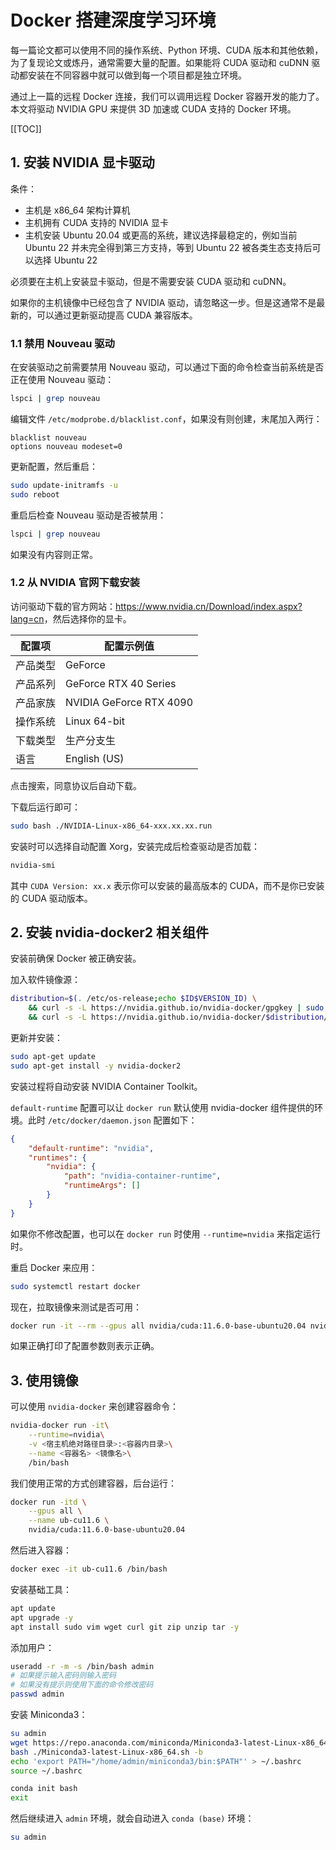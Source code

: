 # Docker 搭建深度学习环境

每一篇论文都可以使用不同的操作系统、Python 环境、CUDA 版本和其他依赖，为了复现论文或炼丹，通常需要大量的配置。如果能将 CUDA 驱动和 cuDNN 驱动都安装在不同容器中就可以做到每一个项目都是独立环境。

通过上一篇的远程 Docker 连接，我们可以调用远程 Docker 容器开发的能力了。本文将驱动 NVIDIA GPU 来提供 3D 加速或 CUDA 支持的 Docker 环境。

[[TOC]]

## 1. 安装 NVIDIA 显卡驱动

条件：

- 主机是 x86_64 架构计算机
- 主机拥有 CUDA 支持的 NVIDIA 显卡
- 主机安装 Ubuntu 20.04 或更高的系统，建议选择最稳定的，例如当前 Ubuntu 22 并未完全得到第三方支持，等到 Ubuntu 22 被各类生态支持后可以选择 Ubuntu 22

必须要在主机上安装显卡驱动，但是不需要安装 CUDA 驱动和 cuDNN。

如果你的主机镜像中已经包含了 NVIDIA 驱动，请忽略这一步。但是这通常不是最新的，可以通过更新驱动提高 CUDA 兼容版本。

### 1.1 禁用 Nouveau 驱动

在安装驱动之前需要禁用 Nouveau 驱动，可以通过下面的命令检查当前系统是否正在使用 Nouveau 驱动：

```bash
lspci | grep nouveau
```

编辑文件 `/etc/modprobe.d/blacklist.conf`，如果没有则创建，末尾加入两行：

```properties
blacklist nouveau
options nouveau modeset=0
```

更新配置，然后重启：

```bash
sudo update-initramfs -u
sudo reboot
```

重启后检查 Nouveau 驱动是否被禁用：

```bash
lspci | grep nouveau
```

如果没有内容则正常。

### 1.2 从 NVIDIA 官网下载安装

访问驱动下载的官方网站：<https://www.nvidia.cn/Download/index.aspx?lang=cn>，然后选择你的显卡。

| 配置项   | 配置示例值              |
| -------- | ----------------------- |
| 产品类型 | GeForce                 |
| 产品系列 | GeForce RTX 40 Series   |
| 产品家族 | NVIDIA GeForce RTX 4090 |
| 操作系统 | Linux 64-bit            |
| 下载类型 | 生产分支生              |
| 语言     | English (US)            |

点击搜索，同意协议后自动下载。

下载后运行即可：

```bash
sudo bash ./NVIDIA-Linux-x86_64-xxx.xx.xx.run
```

安装时可以选择自动配置 Xorg，安装完成后检查驱动是否加载：

```bash
nvidia-smi
```

其中 `CUDA Version: xx.x` 表示你可以安装的最高版本的 CUDA，而不是你已安装的 CUDA 驱动版本。

## 2. 安装 nvidia-docker2 相关组件

安装前确保 Docker 被正确安装。

加入软件镜像源：

```bash
distribution=$(. /etc/os-release;echo $ID$VERSION_ID) \
    && curl -s -L https://nvidia.github.io/nvidia-docker/gpgkey | sudo apt-key add - \
    && curl -s -L https://nvidia.github.io/nvidia-docker/$distribution/nvidia-docker.list | sudo tee /etc/apt/sources.list.d/nvidia-docker.list
```

更新并安装：

```bash
sudo apt-get update
sudo apt-get install -y nvidia-docker2
```

安装过程将自动安装 NVIDIA Container Toolkit。

`default-runtime` 配置可以让 `docker run` 默认使用 nvidia-docker 组件提供的环境。此时 `/etc/docker/daemon.json` 配置如下：

```json
{
    "default-runtime": "nvidia",
    "runtimes": {
        "nvidia": {
            "path": "nvidia-container-runtime",
            "runtimeArgs": []
        }
    }
}
```

如果你不修改配置，也可以在 `docker run` 时使用 `--runtime=nvidia` 来指定运行时。

重启 Docker 来应用：

```bash
sudo systemctl restart docker
```

现在，拉取镜像来测试是否可用：

```bash
docker run -it --rm --gpus all nvidia/cuda:11.6.0-base-ubuntu20.04 nvidia-smi
```

如果正确打印了配置参数则表示正确。

## 3. 使用镜像

可以使用 `nvidia-docker` 来创建容器命令：

```bash
nvidia-docker run -it\
    --runtime=nvidia\
    -v <宿主机绝对路径目录>:<容器内目录>\
    --name <容器名> <镜像名>\
    /bin/bash
```

我们使用正常的方式创建容器，后台运行：

```bash
docker run -itd \
    --gpus all \
    --name ub-cu11.6 \
    nvidia/cuda:11.6.0-base-ubuntu20.04
```

然后进入容器：

```bash
docker exec -it ub-cu11.6 /bin/bash
```

安装基础工具：

```bash
apt update
apt upgrade -y
apt install sudo vim wget curl git zip unzip tar -y
```

添加用户：

```bash
useradd -r -m -s /bin/bash admin
# 如果提示输入密码则输入密码
# 如果没有提示则使用下面的命令修改密码
passwd admin
```

安装 Miniconda3：

```bash
su admin
wget https://repo.anaconda.com/miniconda/Miniconda3-latest-Linux-x86_64.sh
bash ./Miniconda3-latest-Linux-x86_64.sh -b
echo 'export PATH="/home/admin/miniconda3/bin:$PATH"' > ~/.bashrc
source ~/.bashrc

conda init bash
exit
```

然后继续进入 `admin` 环境，就会自动进入 `conda (base)` 环境：

```bash
su admin
```
